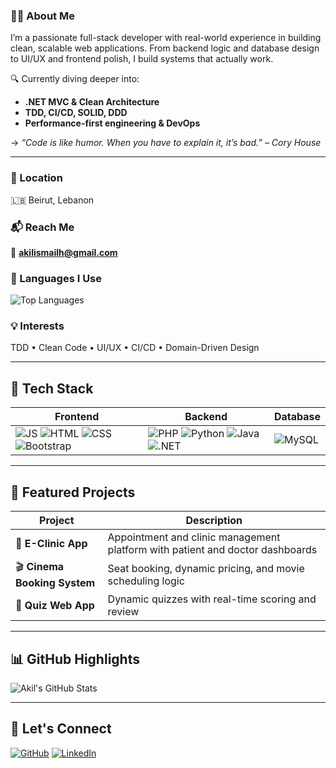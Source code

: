 
### 👨‍💻 About Me

I’m a passionate full-stack developer with real-world experience in building clean, scalable web applications. From backend logic and database design to UI/UX and frontend polish, I build systems that actually work.

🔍 Currently diving deeper into:
- **.NET MVC & Clean Architecture**
- **TDD, CI/CD, SOLID, DDD**
- **Performance-first engineering & DevOps**

-> _“Code is like humor. When you have to explain it, it’s bad.” – Cory House_

---


### 📍 Location  
🇱🇧 Beirut, Lebanon  

### 📬 Reach Me  
📧 **akilismailh@gmail.com**

### 🧠 Languages I Use  
![Top Languages](https://github-readme-stats.vercel.app/api/top-langs/?username=akil-Ismail&layout=compact&theme=tokyonight)

### 💡 Interests  
TDD • Clean Code • UI/UX • CI/CD • Domain-Driven Design

---

## 🔧 Tech Stack

| Frontend | Backend | Database |
|----------|---------|----------|
|![JS](https://img.shields.io/badge/JavaScript-F7DF1E?logo=javascript&logoColor=black) ![HTML](https://img.shields.io/badge/HTML5-E34F26?logo=html5&logoColor=white) ![CSS](https://img.shields.io/badge/CSS3-1572B6?logo=css3&logoColor=white) ![Bootstrap](https://img.shields.io/badge/Bootstrap-563D7C?logo=bootstrap&logoColor=white) | ![PHP](https://img.shields.io/badge/PHP-777BB4?logo=php&logoColor=white) ![Python](https://img.shields.io/badge/Python-3776AB?logo=python&logoColor=white) ![Java](https://img.shields.io/badge/Java-007396?logo=java&logoColor=white) ![.NET](https://img.shields.io/badge/.NET-512BD4?logo=dotnet&logoColor=white)| ![MySQL](https://img.shields.io/badge/MySQL-4479A1?logo=mysql&logoColor=white) |

---

## 🌟 Featured Projects

| Project | Description |
|--------|-------------|
| 🎯 **E-Clinic App** | Appointment and clinic management platform with patient and doctor dashboards |
| 🎬 **Cinema Booking System** | Seat booking, dynamic pricing, and movie scheduling logic |
| 🧠 **Quiz Web App** | Dynamic quizzes with real-time scoring and review |

---

## 📊 GitHub Highlights

![Akil's GitHub Stats](https://github-readme-stats.vercel.app/api?username=Akil-Ismail&show_icons=true&theme=tokyonight)  

---

## 🤝 Let's Connect

[![GitHub](https://img.shields.io/badge/GitHub-181717?logo=github&logoColor=white)](https://github.com/Akil-Ismail)  [![LinkedIn](https://img.shields.io/badge/LinkedIn-0A66C2?logo=linkedin&logoColor=white)](https://linkedin.com/in/Akil-Ismail)
